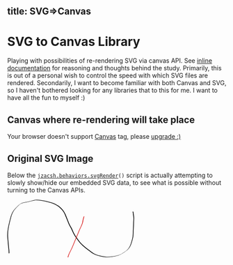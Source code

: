 title: SVG=>Canvas
---

# SVG to Canvas Library

Playing with possibilities of re-rendering SVG via canvas API. See [inline
documentation][code] for reasoning and thoughts behind the study. Primarily, this is
out of a personal wish to control the speed with which SVG files are rendered.
Secondarily, I want to become familiar with both Canvas and SVG, so I haven't
bothered looking for any libraries that to this for me. I want to have all the
fun to myself :)

[code]: /inc/svgToCanvas.js

## Canvas where re-rendering will take place

<div class="avoid-markdown">
  <canvas id="airspace" class="dev" width="500px" height="300px">
    <p>Your browser doesn't support <a
    href="http://en.wikipedia.org/wiki/Canvas_element">Canvas</a> tag, please <a
    href="http://www.google.com/chrome/">upgrade :)</a></p>
  </canvas>
</div><!--//.avoid-markdown-->

## Original SVG Image

Below the <code>[jzacsh.behaviors.svgRender][svgRender]()</code> script is actually
attempting to slowly show/hide our embedded SVG data, to see what is possible
without turning to the Canvas APIs.

[svgRender]: /inc/behaviors.js

<div class="avoid-markdown">
  <svg
     xmlns:dc="http://purl.org/dc/elements/1.1/"
     xmlns:cc="http://creativecommons.org/ns#"
     xmlns:rdf="http://www.w3.org/1999/02/22-rdf-syntax-ns#"
     xmlns:svg="http://www.w3.org/2000/svg"
     xmlns="http://www.w3.org/2000/svg"
     xmlns:sodipodi="http://sodipodi.sourceforge.net/DTD/sodipodi-0.dtd"
     xmlns:inkscape="http://www.inkscape.org/namespaces/inkscape"
     width="291.84979"
     height="131.75499"
     id="svg2"
     version="1.1"
     inkscape:version="0.48.2 r9819"
     sodipodi:docname="wave.svg">
    <defs
       id="defs4" />
    <sodipodi:namedview
       id="base"
       pagecolor="#ffffff"
       bordercolor="#666666"
       borderopacity="1.0"
       inkscape:pageopacity="0.0"
       inkscape:pageshadow="2"
       inkscape:zoom="1.1382963"
       inkscape:cx="308.01185"
       inkscape:cy="15.958593"
       inkscape:document-units="px"
       inkscape:current-layer="layer1"
       showgrid="false"
       showborder="false"
       fit-margin-top="0"
       fit-margin-left="0"
       fit-margin-right="0"
       fit-margin-bottom="0"
       inkscape:window-width="1680"
       inkscape:window-height="1026"
       inkscape:window-x="0"
       inkscape:window-y="24"
       inkscape:window-maximized="1" />
    <metadata
       id="metadata7">
      <rdf:RDF>
        <cc:Work
           rdf:about="">
          <dc:format>image/svg+xml</dc:format>
          <dc:type
             rdf:resource="http://purl.org/dc/dcmitype/StillImage" />
          <dc:title />
        </cc:Work>
      </rdf:RDF>
    </metadata>
    <g
       inkscape:label="Layer 1"
       inkscape:groupmode="layer"
       id="layer1"
       transform="translate(-218.16925,-574.62136)">
      <path
         style="fill:#000000;fill-opacity:1;fill-rule:nonzero;stroke:none"
         id="path2985"
         d="m 221.48782,389.50531 c -0.007,-4.80909 -0.5933,-9.60203 -1.11405,-14.3773 -0.66239,-7.14064 -1.3967,-14.27511 -1.89698,-21.42967 -0.67892,-6.9259 -0.17001,-13.81218 0.90254,-20.66189 1.53017,-8.64177 3.70843,-17.15901 5.97689,-25.63265 1.347,-5.86626 3.61915,-11.05435 6.90573,-16.05978 3.3456,-4.61835 7.49611,-8.569 11.59996,-12.5005 2.60527,-2.25895 5.52989,-4.33398 8.81364,-5.48279 1.17307,-0.41039 2.95322,-0.79814 4.14837,-1.08158 5.24069,-0.78 10.41336,-1.87212 15.53627,-3.21553 3.22813,-0.72771 6.37696,-1.83556 9.6539,-2.35091 1.74498,-0.27442 2.91734,-0.27766 4.6885,-0.35905 6.03599,0.13265 12.02569,1.07514 17.93618,2.25414 5.49722,1.16175 10.94077,2.50261 16.30088,4.18747 4.93191,1.4529 9.48059,3.90132 13.83753,6.58532 4.16575,2.57676 7.62145,6.00728 10.84595,9.65008 2.72407,3.08245 4.65854,6.68949 6.38943,10.39028 1.82837,4.24651 3.46222,8.57149 5.26736,12.82776 1.37746,3.43223 2.58691,6.9385 4.14113,10.29646 1.4342,2.83754 3.11145,5.54371 4.65058,8.3256 1.52699,3.00905 2.78028,6.13731 4.12545,9.22788 1.45648,3.10029 3.12474,6.08639 4.90586,9.00922 2.45315,3.7862 5.24047,7.338 7.93733,10.95 2.85539,3.98807 6.3286,7.45784 9.91578,10.78018 4.22343,3.7256 8.70966,7.13234 13.18442,10.54613 3.92628,3.16842 8.01373,6.12145 12.40638,8.60671 4.20964,2.11148 8.73683,3.4368 13.27032,4.64172 4.62282,1.09591 9.31393,1.89237 14.03848,2.38557 5.08027,0.31664 10.12115,-0.25028 15.14558,-0.91849 4.98054,-0.66384 9.87951,-1.68162 14.6656,-3.20725 3.76494,-1.35348 7.10638,-3.53906 10.42884,-5.71042 4.11446,-2.70307 7.74037,-5.47599 10.79581,-9.35986 3.48614,-4.51133 5.15277,-9.94926 6.78586,-15.32044 1.16692,-4.19173 2.36778,-8.36783 2.97578,-12.68261 0.42545,-4.18942 0.38228,-8.40972 0.39146,-12.61571 0.10288,-3.24103 0.47718,-6.46376 0.68455,-9.69814 0.1904,-3.53513 0.0857,-7.07585 0.2686,-10.6105 0.17376,-2.99888 0.64215,-5.97061 0.41985,-8.97426 -0.12842,-2.19717 -0.47676,-4.35518 -0.86372,-6.51787 -0.26661,-1.37613 -0.44982,-2.76596 -0.52851,-4.1652 0.042,-0.99129 -0.22418,-1.931 -0.55041,-2.85725 -0.12363,-0.28939 -0.0161,-0.25187 -0.25052,-0.23219 0,0 1.44681,-0.98993 1.44681,-0.98993 l 0,0 c 0.3083,0.16393 0.19345,0.0417 0.33442,0.37603 0.32797,0.94058 0.61836,1.89569 0.57116,2.90223 0.0725,1.39421 0.24605,2.7798 0.50902,4.15135 0.38579,2.1686 0.74483,4.33071 0.87066,6.53403 0.23266,3.01452 -0.24564,5.99291 -0.42693,9.00273 -0.19123,3.53248 -0.0702,7.07088 -0.25256,10.60452 -0.20501,3.23541 -0.59724,6.45706 -0.70902,9.69865 -0.009,4.21091 0.0419,8.43557 -0.36972,12.63111 -0.60239,4.32892 -1.81634,8.51338 -2.9867,12.71742 -1.63152,5.38087 -3.28128,10.83789 -6.74954,15.37287 -3.06956,3.95802 -6.61745,6.66194 -10.77586,9.41223 -4.25324,2.79006 -8.61395,5.53072 -13.37166,7.37862 -4.79174,1.51016 -9.6947,2.51661 -14.67616,3.1778 -5.03421,0.66751 -10.08811,1.22525 -15.17692,0.89131 -4.72832,-0.50244 -9.42421,-1.30356 -14.04947,-2.41019 -4.54513,-1.2098 -9.08572,-2.54235 -13.29914,-4.67502 -4.39275,-2.49635 -8.47689,-5.46238 -12.40816,-8.63307 -4.47945,-3.41715 -8.97025,-6.8274 -13.19807,-10.55674 -3.59494,-3.32947 -7.07562,-6.80694 -9.93682,-10.80385 -2.69923,-3.61718 -5.49088,-7.17256 -7.95278,-10.95953 -1.7874,-2.92813 -3.46462,-5.91844 -4.92245,-9.0269 -1.34371,-3.08535 -2.59085,-6.21039 -4.11526,-9.21482 -1.54351,-2.7842 -3.22667,-5.49187 -4.66038,-8.33447 -1.55109,-3.36207 -2.75706,-6.87212 -4.13155,-10.30817 -1.80208,-4.25516 -3.43435,-8.57857 -5.26563,-12.82147 -1.72641,-3.68451 -3.65403,-7.27628 -6.3645,-10.34808 -3.20939,-3.63422 -6.65738,-7.04859 -10.81179,-9.61192 -4.35117,-2.67201 -8.89214,-5.10614 -13.8152,-6.54957 -5.35358,-1.67952 -10.7898,-3.02087 -16.27972,-4.1798 -5.90598,-1.17202 -11.89301,-2.11138 -17.9247,-2.21125 -1.81593,0.0914 -2.88893,0.0937 -4.67418,0.38148 -3.27039,0.52715 -6.41713,1.62395 -9.64113,2.35241 -5.12865,1.33805 -10.30761,2.41349 -15.54772,3.21977 -3.81566,0.92058 -7.19618,1.99542 -10.02765,4.87816 -4.10405,3.92248 -8.25223,7.86477 -11.61216,12.46414 -3.2663,4.93477 -5.62969,10.22457 -6.95437,16.02247 -2.28012,8.46565 -4.46221,16.97776 -5.98443,25.61637 -1.07018,6.83622 -1.57774,13.70949 -0.90749,20.62209 0.49101,7.15303 1.21934,14.28603 1.89444,21.42324 0.53233,4.77396 1.12237,9.56392 1.16505,14.37215 0,0 -1.54834,0.78892 -1.54834,0.78892 z"
         inkscape:connector-curvature="0"
         transform="translate(0,308.2677)" />
      <path
         style="fill:#d40000"
         id="path2983"
         d="m 137.25207,140.85864 c 0.27068,-4.31615 1.30049,-8.5097 2.59847,-12.6173 1.58939,-4.5058 3.7579,-8.79351 6.00682,-13.00145 2.65708,-4.9911 4.66482,-10.28235 6.78721,-15.51215 1.64317,-4.108896 3.35768,-8.187416 5.0449,-12.278512 1.53587,-3.55051 3.20136,-7.026861 4.55897,-10.650971 1.35387,-3.775256 2.96804,-7.446013 4.65817,-11.080325 1.7208,-3.332579 3.21004,-6.749371 4.5638,-10.242946 0.84172,-2.046273 1.36359,-4.186982 1.61761,-6.379595 0.0332,-1.231956 0.46215,-2.399332 0.72756,-3.591989 0.0594,-0.948549 0.4475,-1.802511 0.74611,-2.689985 0.18371,-1.062263 0.42993,-2.09281 0.74031,-3.127109 0.0968,-0.466554 0.30805,-0.871168 0.57258,-1.259652 0,0 1.60604,-0.693002 1.60604,-0.693002 l 0,0 c -0.29284,0.361085 -0.50887,0.741361 -0.60089,1.206114 -0.31372,1.035737 -0.58487,2.058826 -0.73576,3.130695 -0.29385,0.885454 -0.70708,1.726777 -0.75472,2.673811 -0.26186,1.190086 -0.70203,2.351863 -0.74127,3.578464 -0.24788,2.208339 -0.76605,4.366764 -1.61347,6.427003 -1.36212,3.494666 -2.83137,6.924951 -4.56588,10.256226 -1.69206,3.630178 -3.31131,7.295819 -4.66429,11.068396 -1.35288,3.627452 -3.00678,7.108538 -4.55484,10.655469 -1.69205,4.092855 -3.4117,8.172694 -5.05862,12.283796 -2.12916,5.231162 -4.13274,10.527772 -6.77945,15.528302 -2.24823,4.1987 -4.4104,8.47923 -6.01405,12.97023 -1.30394,4.08995 -2.35113,8.26959 -2.58843,12.57479 0,0 -1.55688,0.77169 -1.55688,0.77169 z"
         inkscape:connector-curvature="0"
         transform="translate(218.16925,574.62136)" />
    </g>
  </svg>
</div><!--//.avoid-markdown-->

